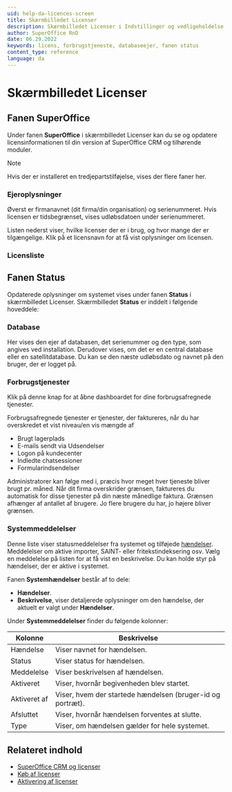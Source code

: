 ```yaml
---
uid: help-da-licences-screen
title: Skærmbilledet Licenser
description: Skærmbilledet Licenser i Indstillinger og vedligeholdelse
author: SuperOffice RnD
date: 06.29.2022
keywords: licens, forbrugstjeneste, databaseejer, fanen status
content_type: reference
language: da
---
```


# Skærmbilledet Licenser

## Fanen SuperOffice

Under fanen **SuperOffice** i skærmbilledet Licenser kan du se og opdatere licensinformationen til din version af SuperOffice CRM og tilhørende moduler.

> [!NOTE]
> Hvis der er installeret en tredjepartstilføjelse, vises der flere faner her.

### Ejeroplysninger

Øverst er firmanavnet (dit firma/din organisation) og serienummeret. Hvis licensen er tidsbegrænset, vises udløbsdatoen under serienummeret.

Listen nederst viser, hvilke licenser der er i brug, og hvor mange der er tilgængelige. Klik på et licensnavn for at få vist oplysninger om licensen.

### Licensliste

## Fanen Status

Opdaterede oplysninger om systemet vises under fanen **Status** i skærmbilledet Licenser. Skærmbilledet **Status** er inddelt i følgende hoveddele:

### Database

Her vises den ejer af databasen, det serienummer og den type, som angives ved installation. Derudover vises, om det er en central database eller en satellitdatabase. Du kan se den næste udløbsdato og navnet på den bruger, der er logget på.

### Forbrugstjenester

Klik på denne knap for at åbne dashboardet for dine forbrugsafregnede tjenester.

Forbrugsafregnede tjenester er tjenester, der faktureres, når du har overskredet et vist niveau/en vis mængde af

* Brugt lagerplads
* E-mails sendt via Udsendelser
* Logon på kundecenter
* Indledte chatsessioner
* Formularindsendelser

Administratorer kan følge med i, præcis hvor meget hver tjeneste bliver brugt pr. måned. Når dit firma overskrider grænsen, faktureres du automatisk for disse tjenester på din næste månedlige faktura. Grænsen afhænger af antallet af brugere. Jo flere brugere du har, jo højere bliver grænsen.

### Systemmeddelelser

Denne liste viser statusmeddelelser fra systemet og tilføjede [hændelser][1]. Meddelelser om aktive importer, SAINT- eller fritekstindeksering osv. Vælg en meddelelse på listen for at få vist en beskrivelse. Du kan holde styr på hændelser, der er aktive i systemet.

Fanen **Systemhændelser** består af to dele:

* **Hændelser**.
* **Beskrivelse**, viser detaljerede oplysninger om den hændelse, der aktuelt er valgt under **Hændelser**.

Under **Systemmeddelelser** finder du følgende kolonner:

| Kolonne | Beskrivelse |
|---|---|
| Hændelse | Viser navnet for hændelsen. |
| Status | Viser status for hændelsen. |
| Meddelelse | Viser beskrivelsen af hændelsen. |
| Aktiveret | Viser, hvornår begivenheden blev startet. |
| Aktiveret af | Viser, hvem der startede hændelsen (bruger-id og portræt). |
| Afsluttet | Viser, hvornår hændelsen forventes at slutte. |
| Type | Viser, om hændelsen gælder for hele systemet. |

## Relateret indhold

* [SuperOffice CRM og licenser][3]
* [Køb af licenser][5]
* [Aktivering af licenser][4]

<!-- Referenced links -->
[1]: ../../../learn/system-events.md
[3]: ../index.md
[4]: ../activate.md
[5]: ../activate.md#buy

<!-- Referenced images -->
